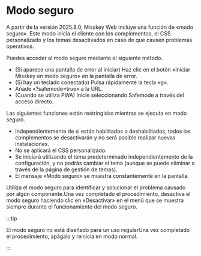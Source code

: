 # Modo seguro

A partir de la versión 2025.8.0, Misskey Web incluye una función de «modo seguro». Este modo inicia el cliente con los complementos, el CSS personalizado y los temas desactivados en caso de que causen problemas operativos.

Puedes acceder al modo seguro mediante el siguiente método.

- (Si aparece una pantalla de error al iniciar) Haz clic en el botón «Iniciar Misskey en modo seguro» en la pantalla de error.
- (Si hay un teclado conectado) Pulsa rápidamente la tecla «g».
- Añade «?safemode=true» a la URL.
- (Cuando se utiliza PWA) Inicie seleccionando Safemode a través del acceso directo.

Las siguientes funciones están restringidas mientras se ejecuta en modo seguro.

- Independientemente de si están habilitados o deshabilitados, todos los complementos se desactivarán y no será posible realizar nuevas instalaciones.
- No se aplicará el CSS personalizado.
- Se iniciará utilizando el tema predeterminado independientemente de la configuración, y no podrás cambiar el tema (aunque se puede eliminar a través de la página de gestión de temas).
- El mensaje «Modo seguro» se muestra constantemente en la pantalla.

Utiliza el modo seguro para identificar y solucionar el problema causado por algún componente.Una vez completado el procedimiento, desactiva el modo seguro haciendo clic en «Desactivar» en el menú que se muestra siempre durante el funcionamiento del modo seguro.

:::tip

El modo seguro no está diseñado para un uso regularUna vez completado el procedimiento, apágalo y reinicia  en modo normal.

:::
